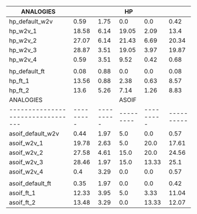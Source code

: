| ANALOGIES                    |         |        |  HP     |        |          | 
|------------------------------|---------|--------|---------|--------|----------| 
| hp_default_w2v               |  0.59   |  1.75  |  0.0    |  0.0   |  0.42    | 
| hp_w2v_1                     |  18.58  |  6.14  |  19.05  |  2.09  |  13.4    | 
| hp_w2v_2                     |  27.07  |  6.14  |  21.43  |  6.69  |  20.34   | 
| hp_w2v_3                     |  28.87  |  3.51  |  19.05  |  3.97  |  19.87   | 
| hp_w2v_4                     |  0.59   |  3.51  |  9.52   |  0.42  |  0.68    | 
|                              |         |        |         |        |          | 
| hp_default_ft                |  0.08   |  0.88  |  0.0    |  0.0   |  0.08    | 
| hp_ft_1                      |  13.56  |  0.88  |  2.38   |  0.63  |  8.57    | 
| hp_ft_2                      |  13.6   |  5.26  |  7.14   |  1.26  |  8.83    | 
| ANALOGIES                       |         |         |  ASOIF  |         |          | 
|---------------------------------|---------|---------|---------|---------|----------| 
| asoif_default_w2v               |  0.44   |  1.97   |  5.0    |  0.0    |  0.57    | 
| asoif_w2v_1                     |  19.78  |  2.63   |  5.0    |  20.0   |  17.61   | 
| asoif_w2v_2                     |  27.58  |  4.61   |  15.0   |  20.0   |  24.56   | 
| asoif_w2v_3                     |  28.46  |  1.97   |  15.0   |  13.33  |  25.1    | 
| asoif_w2v_4                     |  0.4    |  3.29   |  0.0    |  0.0    |  0.57    | 
|                                 |         |         |         |         |          | 
| asoif_default_ft                |  0.35   |  1.97   |  0.0    |  0.0    |  0.42    | 
| asoif_ft_1                      |  12.33  |  3.95   |  5.0    |  3.33   |  11.04   | 
| asoif_ft_2                      |  13.48  |  3.29   |  0.0    |  13.33  |  12.07   | 

